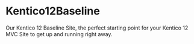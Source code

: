 # Kentico12Baseline
Our Kentico 12 Baseline Site, the perfect starting point for your Kentico 12 MVC Site to get up and running right away.
